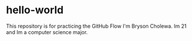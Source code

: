 # hello-world
This repository is for practicing the GitHub Flow
I'm Bryson Cholewa. Im 21 and Im a computer science major.

